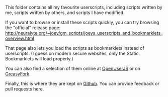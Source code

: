 This folder contains all my favourite userscripts, including scripts written by me, scripts written by others, and scripts I have modified.

If you want to browse or install these scripts quickly, you can try browsing the "official" release page: http://neuralyte.org/~joey/gm_scripts/joeys_userscripts_and_bookmarklets_overview.html

That page also lets you load the scripts as bookmarklets instead of userscripts.  (I guess on modern secure websites, only the Static Bookmarklets will load properly.)

You can also find a selection of them online at [OpenUserJS](https://openuserjs.org/users/joeytwiddle/scripts) or on [GreasyFork](https://greasyfork.org/en/users/8615-joeytwiddle).

Finally, this is where they are kept on [Github](https://github.com/joeytwiddle/code/tree/master/other/gm_scripts).  You can provide feedback or pull requests here.
